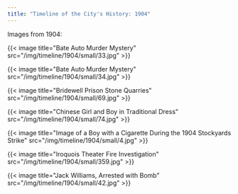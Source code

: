 ```yaml
---
title: "Timeline of the City's History: 1904"
---
```

Images from 1904:

{{< image title="Bate Auto Murder Mystery" src="/img/timeline/1904/small/33.jpg" >}}

{{< image title="Bate Auto Murder Mystery" src="/img/timeline/1904/small/34.jpg" >}}

{{< image title="Bridewell Prison Stone Quarries" src="/img/timeline/1904/small/69.jpg" >}}

{{< image title="Chinese Girl and Boy in Traditional Dress" src="/img/timeline/1904/small/74.jpg" >}}

{{< image title="Image of a Boy with a Cigarette During the 1904 Stockyards Strike" src="/img/timeline/1904/small/4.jpg" >}}

{{< image title="Iroquois Theater Fire Investigation" src="/img/timeline/1904/small/359.jpg" >}}

{{< image title="Jack Williams, Arrested with Bomb" src="/img/timeline/1904/small/42.jpg" >}}